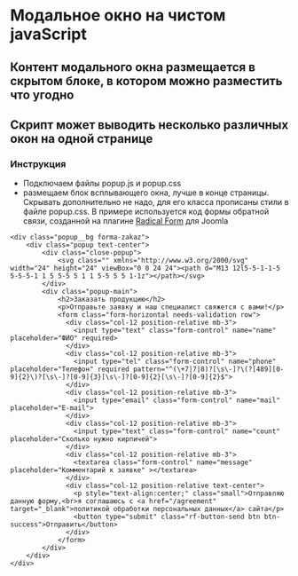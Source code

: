 # Модальное окно на чистом javaScript
## Контент модального окна размещается в скрытом блоке, в котором можно разместить что угодно
## Скрипт может выводить несколько различных окон на одной странице

### Инструкция

- Подключаем файлы popup.js и popup.css
- размещаем блок всплывающего окна, лучше в конце страницы. Скрывать дополнительно не надо, для его класса прописаны стили в файле popup.css. В примере используется код формы обратной связи, созданной на плагине [Radical Form]([http://example.com/](https://github.com/Delo-Design/radicalform)) для Joomla
```
<div class="popup__bg forma-zakaz">
    <div class="popup text-center">
        <div class="close-popup">
            <svg class="" xmlns="http://www.w3.org/2000/svg" width="24" height="24" viewBox="0 0 24 24"><path d="M13 12l5-5-1-1-5 5-5-5-1 1 5 5-5 5 1 1 5-5 5 5 1-1z"></path></svg>
        </div>
        <div class="popup-main">
            <h2>Заказать продукцию</h2>
            <p>Отправьте заявку и наш специалист свяжется с вами!</p>
            <form class="form-horizontal needs-validation row">
              <div class="col-12 position-relative mb-3">
                <input type="text" class="form-control" name="name" placeholder="ФИО" required>
              </div>
              <div class="col-12 position-relative mb-3">
                <input type="tel" class="form-control" name="phone" placeholder="Телефон" required pattern="^(\+7|7|8)?[\s\-]?\(?[489][0-9]{2}\)?[\s\-]?[0-9]{3}[\s\-]?[0-9]{2}[\s\-]?[0-9]{2}$">
              </div>
              <div class="col-12 position-relative mb-3">
                <input type="email" class="form-control" name="mail" placeholder="E-mail">
              </div>
              <div class="col-12 position-relative mb-3">
                <input type="text" class="form-control" name="count" placeholder="Сколько нужно кирпичей">
              </div>
              <div class="col-12 position-relative mb-3">
                <textarea class="form-control" name="message" placeholder="Комментарий к заявке" ></textarea>
              </div>
              <div class="col-12 position-relative text-center">
                <p style="text-align:center;" class="small">Отправляю данную форму,<br>я соглашаюсь с <a href="/agreement" target="_blank">политикой обработки персональных данных</a> сайта</p>
                <button type="submit" class="rf-button-send btn btn-success">Отправить</button>
              </div>
            </form>
        </div>
    </div>
</div>
```
